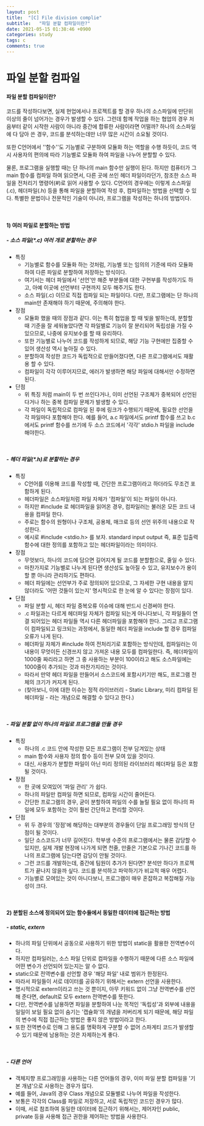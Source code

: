 ```yaml
---
layout: post
title:  "[C] File division complie"
subtitle:   "파일 분할 컴파일이란?"
date: 2021-05-15 01:38:46 +0900
categories: study
tags: c
comments: true
---
```


# 파일 분할 컴파일

#### 파일 분할 컴파일이란?

코드를 작성하다보면, 실제 현업에서나 프로젝트를 할 경우 하나의 소스파일에 만단위 이상의 줄이 넘어가는 경우가 발생할 수 있다. 그런데 함께 작업을 하는 협업의 경우 처음부터 같이 시작한 사람이 아니라 중간에 합류한 사람이라면 어떨까? 하나의 소스파일에 다 담아 쓴 경우, 코드를 분석하는데만 너무 많은 시간이 소요될 것이다.

또한 C언어에서 ''함수''도 기능별로 구분하여 모듈화 하는 역할을 수행 하듯이, 코드 역시 사용자의 편의에 따라 기능별로 모듈화 하여 파일을 나누어 분할할 수 있다.

물론, 프로그램을 실행할 때는 단 하나의 main 함수만 실행이 된다. 하지만 컴퓨터가 그 main 함수를 컴파일 하여 읽으면서, 다른 곳에 쓰인 헤더 파일이라던가, 참조한 소스 파일을 전처리기 명령어(#)로 읽어 사용할 수 있다. C언어의 경우에는 이렇게 소스파일(.c), 헤더파일(.h) 등을 통해 파일을 분할하여 작성 후, 컴파일하는 방법을 선택할 수 있다. 특별한 문법이나 전문적인 기술이 아니라, 프로그램을 작성하는 하나의 방법이다.

<br/>

#### 1)  여러 파일로 분할하는 방법

##### - 소스 파일(\*.c) 여러 개로 분할하는 경우

* 특징
  * 기능별로 함수를 모듈화 하는 것처럼, 기능별 또는 임의의 기준에 따라 모듈화 하여 다른 파일로 분할하여 저장하는 방식이다.
  * 여기서는 헤더 파일에서 '선언'만 해준 부분들에 대한 구현부를 작성하기도 하고, 아예 이곳에 선언부터 구현까지 모두 해주기도 한다.
  * 소스 파일(.c) 이므로 직접 컴파일 되는 파일이다. 다만, 프로그램에는 단 하나의 main만 존재해야 하기 때문에, 주의해야 한다.
* 장점
  * 모듈화 했을 때의 장점과 같다. 이는 특히 협업을 할 때 빛을 발하는데, 분할할 때 기준을 잘 세워놓았다면 각 파일별로 기능이 잘 분리되어 독립성을 가질 수 있으므로, 나중에 유지보수를 할 때 유리하다.
  * 또한 기능별로 나누어 코드를 작성하게 되므로, 해당 기능 구현에만 집중할 수 있어 생산성 역시 높아질 수 있다.
  * 분할하여 작성한 코드가 독립적으로 만들어졌다면, 다른 프로그램에서도 재활용 할 수 있다.
  * 컴파일이 각각 이루어지므로, 에러가 발생하면 해당 파일에 대해서만 수정하면 된다.
* 단점
  * 위 특징 처럼 main이 두 번 쓰인다거나, 이미 선언된 구조체가 중복되어 선언된다거나 하는 중복 컴파일 문제가 발생할 수 있다.
  * 각 파일이 독립적으로 컴파일 된 후에 링크가 수행되기 때문에, 필요한 선언을 각 파일마다 포함해야 한다. 예를 들어, a.c 파일에서도 printf 함수를 쓰고 b.c에서도 printf 함수를 쓰기에 두 소스 코드에서 '각각' stdio.h 파일을 include 해야한다.

<br/>

##### - 헤더 파일(\*.h)로 분할하는 경우

* 특징
  * C언어를 이용해 코드를 작성할 때, 간단한 프로그램이라고 하더라도 무조건 포함하게 된다.
  * 헤더파일은 소스파일처럼 파일 자체가 '컴파일'이 되는 파일이 아니다. 
  * 하지만 #include 로 헤더파일을 읽어온 경우, 컴파일러는 불러온 모든 코드 내용을 컴파일 한다.
  * 주로는 함수의 원형이나 구조체, 공용체, 매크로 등의 선언 위주의 내용으로 작성한다.
  * 예시로 #include <stdio.h> 를 보자. standard input output 즉, 표준 입출력 함수에 대한 정의를 포함하고 있는 헤더파일이라는 의미이다.
* 장점
  * 무엇보다, 하나의 코드에 담으면 길어지게 될 코드를 분할함으로, 줄일 수 있다.
  * 마찬가지로 기능별로 나누게 된다면 생산성도 높아질 수 있고, 유지보수가 용이할 뿐 아니라  관리하기도 편하다.
  * 헤더 파일에는 선언부가 주로 정의되어 있으므로, 그 자세한 구현 내용을 알지 않더라도 '어떤 것들이 있는지' 명시적으로 한 눈에 알 수 있다는 장점이 있다.
* 단점
  * 파일 분할 시, 헤더 파일 중복오류 이슈에 대해 반드시 신경써야 한다.
  * .c 파일과는 다르게 헤더파일 자체가 컴파일 되는게 아니다보니, 각 파일들이 연결 되어있는 헤더 파일들 역시 다른 헤더파일을 포함해야 한다. 그리고 프로그램이 컴파일되고 링크되는 과정에서, 동일한 헤더 파일을 include 할 경우 컴파일 오류가 나게 된다.
  * 헤더파일 자체가 #include 하여 전처리기로 포함하는 방식인데, 컴파일러는 이 내용이 무엇이든 신경쓰지 않고 가져온 내용 모두를 컴파일한다. 즉, 헤더파일이 1000줄 짜리라고 하면 그 중 사용하는 부분이 100이라고 해도 소스파일에는 1000줄이 추가되는 것과 마찬가지라는 것이다.
  * 따라서 만약 헤더 파일을 만들어서 소스코드에 포함시키기만 해도, 프로그램 전체의 크기가 커지게 된다.
  * (찾아보니, 이에 대한 이슈는 정적 라이브러리 - Static Library, 미리 컴파일 된 헤더파일 - 라는 개념으로 해결할 수 있다고 한다.)

<br/>

##### -  파일 분할 없이 하나의 파일로 프로그램을 만들 경우

* 특징
  * 하나의 .c 코드 안에 작성한 모든 프로그램이 전부 담겨있는 상태
  * main 함수와 사용자 정의 함수 등이 전부 모여 있을 것이다.
  * 대신, 사용자가 분할한 파일이 아닌 미리 정의된 라이브러리 헤더파일 등은 포함될 것이다.
* 장점
  * 한 곳에 모여있어 '파일 관리' 가 쉽다.
  * 하나의 파일만 컴파일 하면 되므로, 컴파일 시간이 줄어든다.
  * 간단한 프로그램의 경우, 굳이 분할하여 파일의 수를 늘릴 필요 없이 하나의 파일에 모두 포함하는 것이 훨씬 간단하고 편리할 것이다.
* 단점
  * 위 두 경우의 '장점'에 해당하는 대부분의 경우들이 단일 프로그래밍 방식의 단점이 될 것이다.
  * 일단 소스코드가 너무 길어진다. 학부생 수준의 프로그램에서는 물론 감당할 수 있지만, 실제 개발 현장에 나가게 되면 천줄, 만줄은 기본으로 기나긴 코드를 하나의 프로그램에 담는다면 감당이 안될 것이다.
  * 그런 코드를 개발하는데, 중간에 팀원이 추가가 된다면? 분석만 하다가 프로젝트가 끝나지 않을까 싶다. 코드를 분석하고 파악하기가 비교적 매우 어렵다.
  * 기능별로 모여있는 것이 아니다보니, 프로그램이 매우 혼잡하고 복잡해질 가능성이 크다.

<br/>

#### 2) 분할된 소스에 정의되어 있는 함수들에서 동일한 데이터에 접근하는 방법

##### - static, extern

* 하나의 파일 단위에서 공동으로 사용하기 위한 방법이 static을 활용한 전역변수이다.
* 하지만 컴파일러는, 소스 파일 단위로 컴파일을 수행하기 때문에 다른 소스 파일에 어떤 변수가 선언되어 있는지는 알 수 없다.
* static으로 전역변수를 선언할 경우 '해당 파일' 내로 범위가 한정된다.
* 따라서 파일들이 서로 데이터를 공유하기 위해서는 extern 선언을 사용한다.
* 명시적으로 extern이라고 쓰는 것 뿐이지, 아무 키워드 없이 그냥 전역변수를 선언해 준다면, default로 모두 extern 전역변수를 뜻한다.
* 다만, 전역변수를 남용하면 파일을 분할하여 나눈 목적인 '독립성'과 외부에 내용을 일일이 보일 필요 없이 숨기는 '캡슐화'의 개념을 저버리게 되기 때문에, 해당 파일의 변수에 직접 접근하는 방법은 좋지 않은 방법이라고 한다.
* 또한 전역변수로 인해 그 용도를 명확하게 구분할 수 없어 스파게티 코드가 발생할 수 있기 때문에 남용하는 것은 자제하는게 좋다.

<br/>

##### - 다른 언어

* 객체지향 프로그래밍을 사용하는 다른 언어들의 경우, 이미 파일 분할 컴파일을 '기본 개념'으로 사용하는 경우가 많다.
* 예를 들어, Java의 경우 Class 개념으로 모듈별로 나누어 파일을 작성한다.
* 보통은 각각의 Class를 파일로 저장하고, 서로 독립적인 코드인 경우가 많다.
* 이때, 서로 참조하여 동일한 데이터에 접근하기 위해서는, 제어자인 public, private 등을 사용해 접근 권한을 제어하는 방법을 사용한다.